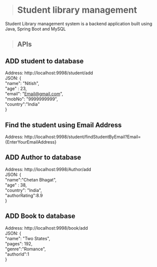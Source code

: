 > # Student library management
Student Library management system is a backend application built using Java, Spring Boot and MySQL

> ## APIs <br>
## ADD student to database <br>
Address: http://localhost:9998/student/add <br>
JSON: { <br>
"name": "Nitish", <br>
"age" : 23, <br>
"email": "Email@gmail.com", <br>
"mobNo": "9999999999", <br>
"country":"India" <br>
} <br>

## Find the student using Email Address <br>
Address: http://localhost:9998/student/findStudentByEmail?Email={EnterYourEmailAddress} <br>

## ADD Author to database <br>
Address: http://localhost:9998/Author/add <br>
JSON: { <br>
"name":"Chetan Bhagat", <br>
"age" : 38, <br>
"country": "India", <br>
"authorRating":8.9 <br>
} <br>

## ADD Book to database <br>
Address: http://localhost:9998/book/add <br>
JSON: { <br>
"name": "Two States", <br>
"pages": 192, <br>
"genre":"Romance", <br>
"authorId":1 <br>
}
